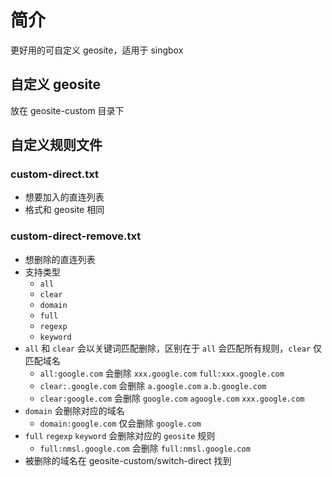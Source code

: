 # 简介

更好用的可自定义 geosite，适用于 singbox

## 自定义 geosite

放在 geosite-custom 目录下

## 自定义规则文件

### custom-direct.txt

- 想要加入的直连列表
- 格式和 geosite 相同

### custom-direct-remove.txt

- 想删除的直连列表
- 支持类型
  - `all`
  - `clear` 
  - `domain` 
  - `full` 
  - `regexp` 
  - `keyword`
- `all` 和 `clear` 会以关键词匹配删除，区别在于 `all` 会匹配所有规则，`clear` 仅匹配域名
  - `all:google.com` 会删除 `xxx.google.com` `full:xxx.google.com`
  - `clear:.google.com` 会删除 `a.google.com` `a.b.google.com`
  - `clear:google.com` 会删除 `google.com` `agoogle.com` `xxx.google.com`
- `domain` 会删除对应的域名
  - `domain:google.com` 仅会删除 `google.com`
- `full` `regexp` `keyword` 会删除对应的 `geosite` 规则
  - `full:nmsl.google.com` 会删除 `full:nmsl.google.com`
- 被删除的域名在 geosite-custom/switch-direct 找到
